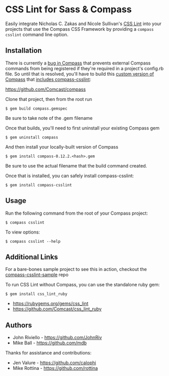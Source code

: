 # CSS Lint for Sass & Compass

Easily integrate Nicholas C. Zakas and Nicole Sullivan's [CSS Lint](http://csslint.net/) into your projects that use the Compass CSS Framework by providing a `compass csslint` command line option.

## Installation

There is currently a [bug in Compass](https://github.com/chriseppstein/compass/issues/1053) that prevents external Compass commands from being registered if they're required in a project's config.rb file. So until that is resolved, you'll have to build this [custom version of Compass](https://github.com/Comcast/compass) that [includes compass-csslint](https://github.com/Comcast/compass/blob/c829eab33bb4087e3e3c8f72385c9e8105dc6702/lib/compass/commands.rb#L14):

https://github.com/Comcast/compass

Clone that project, then from the root run

    $ gem build compass.gemspec

Be sure to take note of the .gem filename

Once that builds, you'll need to first uninstall your existing Compass gem

    $ gem uninstall compass

And then install your locally-built version of Compass

    $ gem install compass-0.12.2.<hash>.gem

Be sure to use the actual filename that the build command created.

Once that is installed, you can safely install compass-csslint:

    $ gem install compass-csslint

## Usage

Run the following command from the root of your Compass project:

    $ compass csslint

To view options:

    $ compass csslint --help

## Additional Links

For a bare-bones sample project to see this in action, checkout the [compass-csslint-sample](https://github.com/Comcast/compass-csslint-sample) repo

To run CSS Lint without Compass, you can use the standalone ruby gem:

    $ gem install css_lint_ruby


* https://rubygems.org/gems/css_lint
* https://github.com/Comcast/css_lint_ruby

## Authors

* John Riviello - https://github.com/JohnRiv
* Mike Ball - https://github.com/mdb

Thanks for assistance and contributions:
* Jen Valure - https://github.com/calophi
* Mike Rottina - https://github.com/rottina